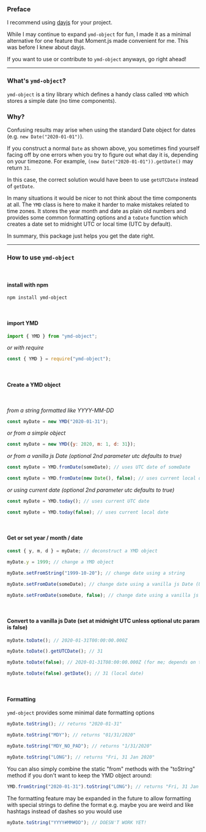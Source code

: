 ### Preface

I recommend using [dayjs](https://github.com/iamkun/dayjs/) for your project.

While I may continue to expand `ymd-object` for fun, I made it as a minimal alternative for one feature that Moment.js made convenient for me. This was before I knew about dayjs.

If you want to use or contribute to `ymd-object` anyways, go right ahead!

---

### What's `ymd-object`?

`ymd-object` is a tiny library which defines a handy class called `YMD` which stores a simple date (no time components).

### Why?

Confusing results may arise when using the standard Date object for dates (e.g. `new Date("2020-01-01")`).

If you construct a normal `Date` as shown above, you sometimes find yourself facing off by one errors when you try to figure out what day it is, depending on your timezone.
For example, `(new Date("2020-01-01")).getDate()` may return `31`.

In this case, the correct solution would have been to use `getUTCDate` instead of `getDate`.

In many situations it would be nicer to not think about the time components at all. The `YMD` class is here to make it harder to make mistakes related to time zones. It stores the year month and date as plain old numbers and provides some common formatting options and a `toDate` function which creates a date set to midnight UTC or local time (UTC by default).

In summary, this package just helps you get the date right.

---

### How to use `ymd-object`

<br>

#### install with npm

```shell
npm install ymd-object
```

<br>

#### import YMD


```javascript 
import { YMD } from "ymd-object";
```
*or with require*

```javascript 
const { YMD } = require("ymd-object");
```
<br>

#### Create a YMD object
<br>

*from a string formatted like YYYY-MM-DD*

```javascript 
const myDate = new YMD("2020-01-31");
```

*or from a simple object*

```javascript 
const myDate = new YMD({y: 2020, m: 1, d: 31});
```

*or from a vanilla js Date (optional 2nd parameter utc defaults to true)*

```javascript 
const myDate = YMD.fromDate(someDate); // uses UTC date of someDate
```

```javascript 
const myDate = YMD.fromDate(new Date(), false); // uses current local date
```
*or using current date (optional 2nd parameter utc defaults to true)*

```javascript 
const myDate = YMD.today(); // uses current UTC date
```

```javascript 
const myDate = YMD.today(false); // uses current local date
```
<br>

#### Get or set year / month / date


```javascript
const { y, m, d } = myDate; // deconstruct a YMD object

myDate.y = 1999; // change a YMD object

myDate.setFromString("1999-10-20"); // change date using a string

myDate.setFromDate(someDate); // change date using a vanilla js Date (UTC date)

myDate.setFromDate(someDate, false); // change date using a vanilla js Date (local date)
```

<br>

#### Convert to a vanilla js Date (set at midnight UTC unless optional utc param is false)

```javascript
myDate.toDate(); // 2020-01-31T00:00:00.000Z

myDate.toDate().getUTCDate(); // 31

myDate.toDate(false); // 2020-01-31T08:00:00.000Z (for me; depends on time zone)

myDate.toDate(false).getDate(); // 31 (local date)
```

<br>

#### Formatting

`ymd-object` provides some minimal date formatting options

```javascript
myDate.toString(); // returns "2020-01-31"

myDate.toString("MDY"); // returns "01/31/2020"

myDate.toString("MDY_NO_PAD"); // returns "1/31/2020"

myDate.toString("LONG"); // returns "Fri, 31 Jan 2020"
```

You can also simply combine the static "from" methods with the "toString" method if you don't want to keep the YMD object around:

```javascript
YMD.fromString("2020-01-31").toString("LONG"); // returns "Fri, 31 Jan 2020"
```

The formatting feature may be expanded in the future to allow formatting with special strings to define the format e.g. maybe you are weird and like hashtags instead of dashes so you would use
```javascript 
myDate.toString("YYYY#MM#DD"); // DOESN'T WORK YET!
```
